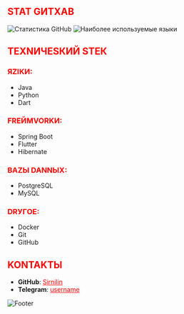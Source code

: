 <h2 style="color: red;">STAT GИTXAB</h2>

![Статистика GitHub](https://github-readme-stats.vercel.app/api?username=Sirnilin&show_icons=true&theme=dark&title_color=FF0000&text_color=FFFFFF&icon_color=FF0000&bg_color=000000)
![Наиболее используемые языки](https://github-readme-stats.vercel.app/api/top-langs/?username=Sirnilin&layout=compact&theme=dark&title_color=FF0000&text_color=FFFFFF&bg_color=000000)

<h2 style="color: red;">ТЕХNИЧЕSКИЙ SТЕК</h2>

<h3 style="color: red;">ЯZIKИ:</h3>
<ul>
  <li>Java</li>
  <li>Python</li>
  <li>Dart</li>
</ul>

<h3 style="color: red;">FREЙМVORKИ:</h3>
<ul>
  <li>Spring Boot</li>
  <li>Flutter</li>
  <li>Hibernate</li>
</ul>

<h3 style="color: red;">BAZЫ DANNЫХ:</h3>
<ul>
  <li>PostgreSQL</li>
  <li>MySQL</li>
</ul>

<h3 style="color: red;">DRУГOE:</h3>
<ul>
  <li>Docker</li>
  <li>Git</li>
  <li>GitHub</li>
</ul>

<h2 style="color: red;">KONTAKTЫ</h2>
<ul>
  <li><strong>GitHub</strong>: <a href="https://github.com/Sirnilin" style="color: red;">Sirnilin</a></li>
  <li><strong>Telegram</strong>: <a href="https://t.me/parlks" style="color: red;">username</a></li>
</ul>

<img src="https://i.imgur.com/veaicZE.png" alt="Footer" />
